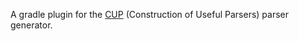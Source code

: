 A gradle plugin for the [CUP](http://www2.cs.tum.edu/projects/cup/) (Construction of Useful Parsers) parser generator.